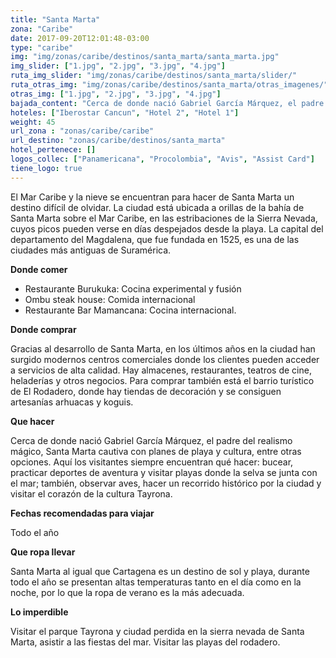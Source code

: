 ```yaml
---
title: "Santa Marta"
zona: "Caribe"
date: 2017-09-20T12:01:48-03:00
type: "caribe"
img: "img/zonas/caribe/destinos/santa_marta/santa_marta.jpg"
img_slider: ["1.jpg", "2.jpg", "3.jpg", "4.jpg"]
ruta_img_slider: "img/zonas/caribe/destinos/santa_marta/slider/"
ruta_otras_img: "img/zonas/caribe/destinos/santa_marta/otras_imagenes/"
otras_img: ["1.jpg", "2.jpg", "3.jpg", "4.jpg"]
bajada_content: "Cerca de donde nació Gabriel García Márquez, el padre del realismo mágico, Santa Marta cautiva con planes de playa y cultura, entre otras opciones. Aquí los visitantes siempre encuentran qué hacer: bucear, practicar deportes de aventura y visitar playas donde la selva se junta con el mar."
hoteles: ["Iberostar Cancun", "Hotel 2", "Hotel 1"]
weight: 45
url_zona : "zonas/caribe/caribe"
url_destino: "zonas/caribe/destinos/santa_marta"
hotel_pertenece: []
logos_collec: ["Panamericana", "Procolombia", "Avis", "Assist Card"]
tiene_logo: true
---
```

El Mar Caribe y la nieve se encuentran para hacer de Santa Marta un destino difícil de olvidar. La ciudad está ubicada a orillas de la bahía de Santa Marta sobre el Mar Caribe, en las estribaciones de la Sierra Nevada, cuyos picos pueden verse en días despejados desde la playa. La capital del departamento del Magdalena, que fue fundada en 1525, es una de las ciudades más antiguas de Suramérica.

**Donde comer**

- Restaurante Burukuka: Cocina experimental y fusión
- Ombu steak house: Comida internacional
- Restaurante Bar Mamancana: Cocina internacional.

**Donde comprar**

Gracias al desarrollo de Santa Marta, en los últimos años en la ciudad han surgido modernos centros comerciales donde los clientes pueden acceder a servicios de alta calidad. Hay almacenes, restaurantes, teatros de cine, heladerías y otros negocios. Para comprar también está el barrio turístico de El Rodadero, donde hay tiendas de decoración y se consiguen artesanías arhuacas y koguis.

**Que hacer**

Cerca de donde nació Gabriel García Márquez, el padre del realismo mágico, Santa Marta cautiva con planes de playa y cultura, entre otras opciones. Aquí los visitantes siempre encuentran qué hacer: bucear, practicar deportes de aventura y visitar playas donde la selva se junta con el mar; también, observar aves, hacer un recorrido histórico por la ciudad y visitar el corazón de la cultura Tayrona.

**Fechas recomendadas para viajar**

Todo el año

**Que ropa llevar**

Santa Marta al igual que Cartagena es un destino de sol y playa, durante todo el año se presentan altas temperaturas tanto en el día como en la noche, por lo que la ropa de verano es la más adecuada.

**Lo imperdible**

Visitar el parque Tayrona y ciudad perdida en la sierra nevada de Santa Marta, asistir a las fiestas del mar. Visitar las playas del rodadero.
